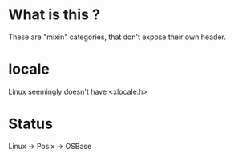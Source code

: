 # What is this ?

These are "mixin" categories, that don't expose their own header.

# locale

Linux seemingly doesn't have <xlocale.h>

# Status

Linux -> Posix -> OSBase